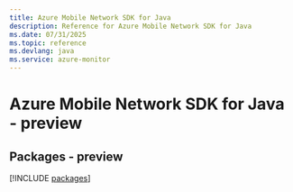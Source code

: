 ```yaml
---
title: Azure Mobile Network SDK for Java
description: Reference for Azure Mobile Network SDK for Java
ms.date: 07/31/2025
ms.topic: reference
ms.devlang: java
ms.service: azure-monitor
---
```

# Azure Mobile Network SDK for Java - preview
## Packages - preview
[!INCLUDE [packages](mobile-network-index.md)]